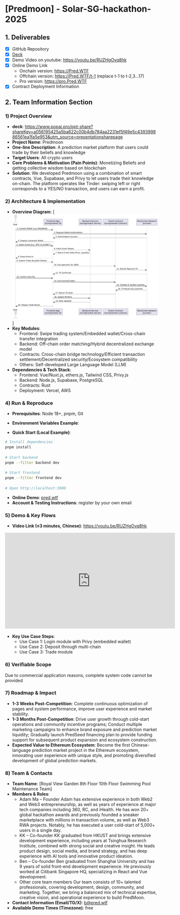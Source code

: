 # [Predmoon] - Solar-SG-hackathon-2025


## 1. Deliverables

- [x] GitHub Repository
- [x] [Deck](https://www.canva.com/design/DAG2PfMVKZM/lUOhxNw80bQNv4kbpQnQag/view?utm_content=DAG2PfMVKZM&utm_campaign=designshare&utm_medium=link2&utm_source=uniquelinks&utlId=hd0f28c489d)
- [x] Demo Video on youtube: https://youtu.be/RUZHgOvq8hk
- [x] Online Demo Link
  - Onchain version: https://Pred.WTF
  - Offchain version: https://Pred.WTF/t-1 (replace t-1 to t-2,3...17)
  - Pro version: https://pro.Pred.WTF
- [x] Contract Deployment Information

## 2. Team Information Section

### 1) Project Overview
- **deck**: https://www.popai.pro/ppt-share?shareKey=a056195425a5ba622c00b4db784aa2231ef5f49e5c439399886561ea1fa5e953&utm_source=presentationsharepage
- **Project Name**: Predmoon
- **One-line Description**: A prediction market platform that users could trade by their beliefs and knowledge
- **Target Users**: All crypto users
- **Core Problems & Motivation (Pain Points)**: Monetizing Beliefs and getting collective wisdom based on blockchain
- **Solution**: We developed Predmoon using a combination of smart contracts, Vue, Supabase, and Privy to let users trade their knowledge on-chain. The platform operates like Tinder: swiping left or right corresponds to a YES/NO transaction, and users can earn a profit.

### 2) Architecture & Implementation

- **Overview Diagram**: [![structure](./assets/flow.jpg)]
- **Key Modules**:
  - Frontend: Swipe trading system/Embedded wallet/Cross-chain transfer integration
  - Backend: Off-chain order matching/Hybrid decentralized exchange model
  - Contracts: Cross-chain bridge technology/Efficient transaction settlement/Decentralized security/Ecosystem compatibility
  - Others: Self-developed Large Language Model (LLM)
- **Dependencies & Tech Stack**:
  - Frontend: Vue/Nuxt.js, ethers.js, Tailwind CSS, Privy.js
  - Backend: Node.js, Supabase, PostgreSQL
  - Contracts: Rust
  - Deployment: Vercel, AWS


### 4) Run & Reproduce

- **Prerequisites**: Node 18+, pnpm, Git
- **Environment Variables Example**:


- **Quick Start (Local Example)**:

```bash
# Install dependencies
pnpm install

# Start backend
pnpm --filter backend dev

# Start frontend
pnpm --filter frontend dev

# Open http://localhost:3000
```

- **Online Demo**: [pred.wtf](https://pred.wtf)
- **Account & Testing Instructions**: register by your own email

### 5) Demo & Key Flows

- **Video Link (≤3 minutes, Chinese)**: https://youtu.be/RUZHgOvq8hk

<iframe width="560" height="315" src="https://www.youtube.com/embed/RUZHgOvq8hk?si=y6nxl2VZB7Bsxyvi" title="YouTube video player" frameborder="0" allow="accelerometer; autoplay; clipboard-write; encrypted-media; gyroscope; picture-in-picture; web-share" referrerpolicy="strict-origin-when-cross-origin" allowfullscreen></iframe>

- **Key Use Case Steps**:
  - Use Case 1: Login module with Privy (embedded wallet)
  - Use Case 2: Deposit through multi-chain
  - Use Case 3: Trade module

### 6) Verifiable Scope
Due to commercial application reasons, complete system code cannot be provided

### 7) Roadmap & Impact

- **1-3 Weeks Post-Competition**: Complete continuous optimization of pages and system performance, improve user experience and market stability.
- **1-3 Months Post-Competition**: Drive user growth through cold-start operations and community incentive programs;
  Conduct multiple marketing campaigns to enhance brand exposure and prediction market liquidity;
  Gradually launch PredSeed financing plan to provide funding support for subsequent product expansion and ecosystem construction.
- **Expected Value to Ethereum Ecosystem**: Become the first Chinese-language prediction market project in the Ethereum ecosystem, innovating user experience with unique style, and promoting diversified development of global prediction markets.

### 8) Team & Contacts

- **Team Name**: [Royal View Garden 8th Floor 10th Floor Swimming Pool Maintenance Team]
- **Members & Roles**:
  - Adam Ma – Founder
  Adam has extensive experience in both Web2 and Web3 entrepreneurship, as well as years of experience at major tech companies including 360, RC, and iHealth. He has won 20+ global hackathon awards and previously founded a sneaker marketplace with millions in transaction volume, as well as Web3 RWA projects. Notably, he has executed a user cold-start of 5,000+ users in a single day.
  - KK – Co-founder
  KK graduated from HKUST and brings extensive development experience, including years at Tsinghua Research Institute, combined with strong social and creative insight. He leads product design, social media, and brand strategy, and has deep experience with AI tools and innovative product ideation.
  - Ben – Co-founder
  Ben graduated from Shanghai University and has 9 years of solid front-end development experience. He previously worked at Citibank Singapore HQ, specializing in React and Vue development.
  - Other core team members
  Our team consists of 10+ talented professionals, covering development, design, community, and marketing. Together, we bring a balanced mix of technical expertise, creative vision, and operational experience to build PredMoon.
- **Contact Information (Email/TG/X)**: b@pred.wtf
- **Available Demo Times (Timezone)**: free

